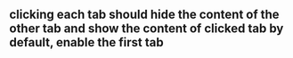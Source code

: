 ## clicking each tab should hide the content of the other tab and show the content of clicked tab by default, enable the first tab 
